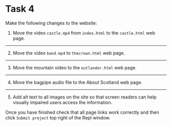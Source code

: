 # Task 4

Make the following changes to the website:

1. Move the video `castle.mp4` from `index.html` to the `castle.html` web page.
---
2. Move the video `band.mp4` to `thecrown.html` web page.
---
3. Move the mountain video to the `outlander.html` web page.
---
4. Move the bagpipe audio file to the About Scotland web page.
---
5. Add alt text to all images on the site so that screen readers can help visually impaired users access the information.

Once you have finished check that all page links work correctly and then click ```Submit project``` top right of the Repl window.